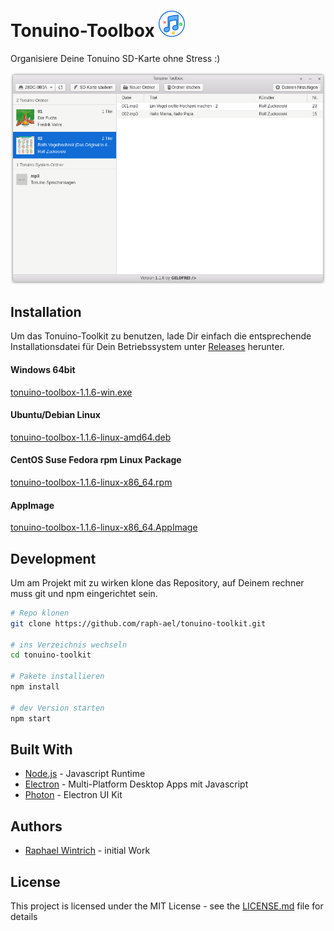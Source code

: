 # Tonuino-Toolbox ![icon](icon-42x42.png?raw=true "Icon")

Organisiere Deine Tonuino SD-Karte ohne Stress :)

![Vorschau](preview.png?raw=true "Vorschau")

## Installation

Um das Tonuino-Toolkit zu benutzen, lade Dir einfach die entsprechende Installationsdatei für Dein Betriebssystem unter [Releases](https://github.com/raph-ael/tonuino-toolbox/releases) herunter.

#### Windows 64bit

[tonuino-toolbox-1.1.6-win.exe](https://github.com/raph-ael/tonuino-toolbox/releases/download/v1.1.6/tonuino-toolbox-1.1.6-win.exe)

#### Ubuntu/Debian Linux

[tonuino-toolbox-1.1.6-linux-amd64.deb](https://github.com/raph-ael/tonuino-toolbox/releases/download/v1.1.6/tonuino-toolbox-1.1.6-linux-amd64.deb)

#### CentOS Suse Fedora rpm Linux Package

[tonuino-toolbox-1.1.6-linux-x86_64.rpm](https://github.com/raph-ael/tonuino-toolbox/releases/download/v1.1.6/tonuino-toolbox-1.1.6-linux-x86_64.rpm)

#### AppImage

[tonuino-toolbox-1.1.6-linux-x86_64.AppImage](https://github.com/raph-ael/tonuino-toolbox/releases/download/v1.1.6/tonuino-toolbox-1.1.6-linux-x86_64.AppImage)

## Development

Um am Projekt mit zu wirken klone das Repository, auf Deinem rechner muss git und npm eingerichtet sein.

```bash
# Repo klonen
git clone https://github.com/raph-ael/tonuino-toolkit.git

# ins Verzeichnis wechseln
cd tonuino-toolkit

# Pakete installieren
npm install

# dev Version starten
npm start
```

## Built With

* [Node.js](https://nodejs.org/en/) - Javascript Runtime
* [Electron](https://www.electronjs.org/) - Multi-Platform Desktop Apps mit Javascript
* [Photon](http://photonkit.com/) - Electron UI Kit

## Authors

* [Raphael Wintrich](https://github.com/raph-ael) - initial Work

## License

This project is licensed under the MIT License - see the [LICENSE.md](LICENSE.md) file for details


